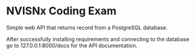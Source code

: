 # NVISNx Coding Exam
Simple web API that returns record from a PostgreSQL database.

After successfully installing requirements and connecting to the database go to 127.0.0.1:8000/docs for the API documentation.
